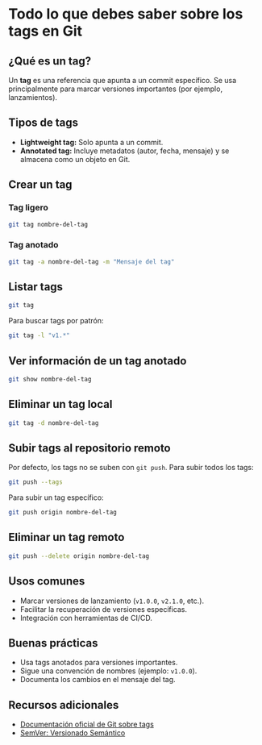 # Todo lo que debes saber sobre los tags en Git

## ¿Qué es un tag?

Un **tag** es una referencia que apunta a un commit específico. Se usa principalmente para marcar versiones importantes (por ejemplo, lanzamientos).

## Tipos de tags

- **Lightweight tag:** Solo apunta a un commit.
- **Annotated tag:** Incluye metadatos (autor, fecha, mensaje) y se almacena como un objeto en Git.

## Crear un tag

### Tag ligero

```bash
git tag nombre-del-tag
```

### Tag anotado

```bash
git tag -a nombre-del-tag -m "Mensaje del tag"
```

## Listar tags

```bash
git tag
```

Para buscar tags por patrón:

```bash
git tag -l "v1.*"
```

## Ver información de un tag anotado

```bash
git show nombre-del-tag
```

## Eliminar un tag local

```bash
git tag -d nombre-del-tag
```

## Subir tags al repositorio remoto

Por defecto, los tags no se suben con `git push`. Para subir todos los tags:

```bash
git push --tags
```

Para subir un tag específico:

```bash
git push origin nombre-del-tag
```

## Eliminar un tag remoto

```bash
git push --delete origin nombre-del-tag
```

## Usos comunes

- Marcar versiones de lanzamiento (`v1.0.0`, `v2.1.0`, etc.).
- Facilitar la recuperación de versiones específicas.
- Integración con herramientas de CI/CD.

## Buenas prácticas

- Usa tags anotados para versiones importantes.
- Sigue una convención de nombres (ejemplo: `v1.0.0`).
- Documenta los cambios en el mensaje del tag.

## Recursos adicionales

- [Documentación oficial de Git sobre tags](https://git-scm.com/book/en/v2/Git-Basics-Tagging)
- [SemVer: Versionado Semántico](https://semver.org/lang/es/)
